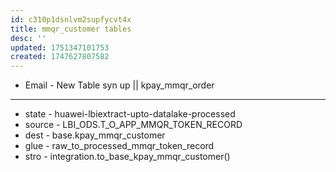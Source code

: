 ```yaml
---
id: c310p1dsnlvm2supfycvt4x
title: mmqr_customer tables
desc: ''
updated: 1751347101753
created: 1747627807582
---
```


- Email - New Table syn up || kpay_mmqr_order


----------------------------


- state - huawei-lbiextract-upto-datalake-processed
- source - LBI_ODS.T_O_APP_MMQR_TOKEN_RECORD
- dest - base.kpay_mmqr_customer
- glue - raw_to_processed_mmqr_token_record
- stro - integration.to_base_kpay_mmqr_customer()